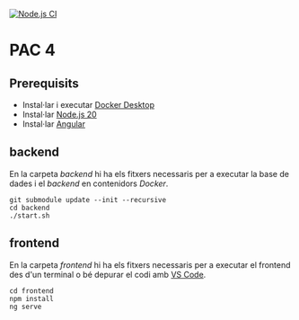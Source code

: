 [![Node.js CI](https://github.com/rbuj-UOC/M4.256-PAC4/actions/workflows/node.js.yml/badge.svg)](https://github.com/rbuj-UOC/M4.256-PAC4/actions/workflows/node.js.yml)
# PAC 4

## Prerequisits
- Instal·lar i executar [Docker Desktop](https://www.docker.com/products/docker-desktop/)
- Instal·lar [Node.js 20](https://nodejs.org/en/download/package-manager/current)
- Instal·lar [Angular](https://angular.dev/tools/cli/setup-local)

## backend
En la carpeta *backend* hi ha els fitxers necessaris per a executar la base de dades i el *backend* en contenidors *Docker*.
```
git submodule update --init --recursive
cd backend
./start.sh
```

## frontend
En la carpeta *frontend* hi ha els fitxers necessaris per a executar el frontend des d'un terminal o bé depurar el codi amb [VS Code](https://code.visualstudio.com/).
```
cd frontend
npm install
ng serve
```
